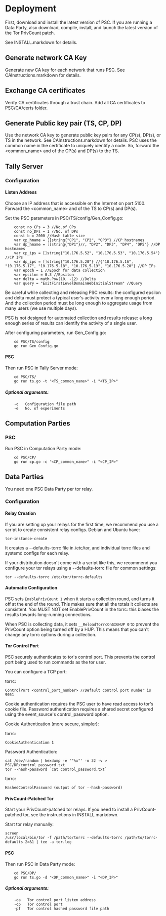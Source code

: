 # Deployment

First, download and install the latest version of PSC. If you are running a Data Party, also download, compile, install, and launch the latest version of the Tor PrivCount patch.

See INSTALL.markdown for details.

## Generate network CA Key 

Generate new CA key for each network that runs PSC. See CAInstructions.markdown for details.

## Exchange CA certificates 

Verify CA certificates through a trust chain. Add all CA certificates to PSC/CA/certs folder.

## Generate Public key pair (TS, CP, DP)

Use the network CA key to generate public key pairs for any CP(s), DP(s), or TS in the network. See CAInstructions.markdown for details. 
PSC uses the common name in the certificate to uniquely identify a node. So, forward the <common_name> and <ip> of the CP(s) and DP(s) to the TS.

## Tally Server

### Configuration

#### Listen Address

Choose an IP address that is accessible on the Internet on port 5100. Forward the <common_name> and <ip> of the TS to CP(s) and DP(s).

Set the PSC parameters in PSC/TS/config/Gen_Config.go:

```
    const no_CPs = 3 //No.of CPs
    const no_DPs = 1 //No. of DPs
    const b = 2000 //Hash table size
    var cp_hname = []string{"CP1", "CP2", "CP3"} //CP hostnames
    var dp_hname = []string{"DP1"}//, "DP2", "DP3", "DP4", "DP5"} //DP hostnames
    var cp_ips = []string{"10.176.5.52", "10.176.5.53", "10.176.5.54"} //CP IPs
    var dp_ips = []string{"10.176.5.20"} //{"10.176.5.16", "10.176.5.17", "10.176.5.18", "10.176.5.19", "10.176.5.20"} //DP IPs
    var epoch = 1 //Epoch for data collection
    var epsilon = 0.3 //Epsilon
    var delta = math.Pow(10, -12) //Delta
    var query = "ExitFirstLevelDomainWebInitialStream" //Query
```

Be careful while collecting and releasing PSC results: the configured epsilon and delta must protect a typical user's activity over a long enough period. And the collection period must be long enough to aggregate usage from many users (we use multiple days).

PSC is not designed for automated collection and results release: a long enough series of results can identify the activity of a single user.

After configuring parameters, run Gen_Config.go:

```
    cd PSC/TS/config
    go run Gen_Config.go
```

#### PSC      

Then run PSC in Tally Server mode:

```
    cd PSC/TS/
    go run ts.go -t "<TS_common_name>" -i "<TS_IP>"
```

##### Optional arguments:
```
    -c   Configuration file path
    -e   No. of experiments
```

## Computation Parties

### PSC

Run PSC in Computation Party mode:

```
    cd PSC/CP/
    go run cp.go -c "<CP_common_name>" -i "<CP_IP>"
```

## Data Parties

You need one PSC Data Party per tor relay.

### Configuration

#### Relay Creation

If you are setting up your relays for the first time, we recommend you use a
script to create consistent relay configs. Debian and Ubuntu have:

    tor-instance-create

It creates a --defaults-torrc file in /etc/tor, and individual torrc files and
systemd configs for each relay.

If your distribution doesn't come with a script like this, we recommend you
configure your tor relays using a --defaults-torrc file for common settings:

    tor --defaults-torrc /etc/tor/torrc-defaults

#### Automatic Configuration

PSC sets ```EnablePrivCount 1``` when it starts a collection round, and
turns it off at the end of the round. This makes sure that all the totals it
collects are consistent. You MUST NOT set EnablePrivCount in the torrc: this
biases the results towards long-running connections.

When PSC is collecting data, it sets ```__ReloadTorrcOnSIGHUP 0``` to
prevent the PrivCount option being turned off by a HUP. This means that you
can't change any torrc options during a collection.

#### Tor Control Port

PSC securely authenticates to tor's control port. This prevents the
control port being used to run commands as the tor user.

You can configure a TCP port:

torrc:

```
ControlPort <control_port_number> //Default control port number is 9051
```

Cookie authentication requires the PSC user to have read access to tor's
cookie file. Password authentication requires a shared secret configured using
the event_source's control_password option.

Cookie Authentication (more secure, simpler):

torrc:
```
CookieAuthentication 1
```

Password Authentication:

```
cat /dev/random | hexdump -e '"%x"' -n 32 -v > PSC/DP/control_password.txt
tor --hash-password `cat control_password.txt`
```

torrc:

```
HashedControlPassword (output of tor --hash-password)
```

#### PrivCount-Patched Tor

Start your PrivCount-patched tor relays. If you need to install a PrivCount-patched tor, see the instructions in INSTALL.markdown.

Start tor relay manually:

    screen
    /usr/local/bin/tor -f /path/to/torrc --defaults-torrc /path/to/torrc-defaults 2>&1 | tee -a tor.log


#### PSC

Then run PSC in Data Party mode:

```
    cd PSC/DP/
    go run ts.go -d "<DP_common_name>" -i "<DP_IP>"
```

##### Optional arguments:
```
    -ca   Tor control port listen address
    -cp   Tor control port
    -pf   Tor control hashed password file path
```
